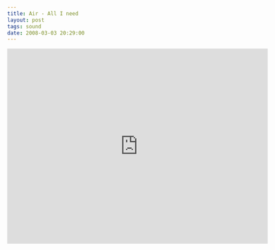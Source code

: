 ```yaml
---
title: Air - All I need
layout: post
tags: sound
date: 2008-03-03 20:29:00
---
```

<iframe width="603" height="452" src="https://www.youtube.com/embed/kxWFyvTg6mc" frameborder="0" allowfullscreen="true"></iframe>
